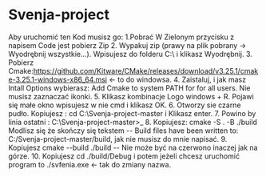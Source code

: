# Svenja-project
Aby uruchomić ten Kod musisz go:
1.Pobrać W Zielonym przycisku z napisem Code jest pobierz Zip
2. Wypakuj zip (prawy na plik pobrany -> Wyodrębnij wszystkie...). Wpisujesz do folderu C:\ i klikasz Wyodrębnij.
3. Pobierz Cmake:https://github.com/Kitware/CMake/releases/download/v3.25.1/cmake-3.25.1-windows-x86_64.msi <- to do windowsa.
4. Zaistaluj, i jak masz Intall Options wybierasz: Add Cmake to system PATH for for all users. Nie musisz zaznaczać ikonki.
5. Klikasz kombinacje Logo windows + R. Pojawi się małe okno wpisujesz w nie cmd i klikasz OK.
6. Otworzy sie czarne pudło. Kopiujesz : cd C:\Svenja-project-master i Klikasz enter.
7. Powino by linia ostatni : C:\Svenja-project-master>_
8. Kopiujesz: cmake -S . -B ./build  Modlisz się że skończy się tekstem -- Build files have been written to: C:/Svenja-project-master/build, jak nie musisz do mnie napisać.
9. Kopiujesz cmake --build ./build -- Nie może być na czerwono inaczej jak na górze.
10. Kopiujesz cd ./build/Debug i potem jeżeli chcesz uruchomić program to ./svfenia.exe <- tak do zmiany nazwa.
